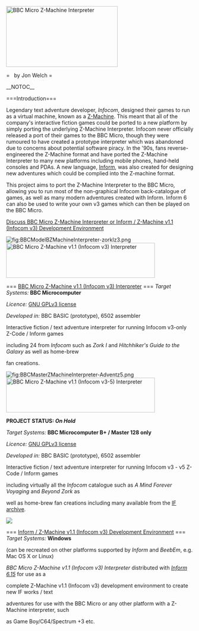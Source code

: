 <img src="Z-machineinterpreterlogo.png" title="fig:BBC Micro Z-Machine Interpreter" alt="BBC Micro Z-Machine Interpreter" width="300" height="163" />

=   by Jon Welch =

\_\_NOTOC\_\_

===Introduction===

Legendary text adventure developer, _Infocom_, designed their games to run as a virtual machine, known as a [Z-Machine](<http://en.wikipedia.org/wiki/Z-machine_(interpreter)>). This meant that all of the company's interactive fiction games could be ported to a new platform by simply porting the underlying Z-Machine Interpreter. Infocom never officially released a port of their games to the BBC Micro, though they were rumoured to have created a prototype interpreter which was abandoned due to concerns about potential software piracy. In the '90s, fans reverse-engineered the Z-Machine format and have ported the Z-Machine Interpreter to many new platforms including mobile phones, hand-held consoles and PDAs. A new language, [Inform](http://www.inform-fiction.org/), was also created for designing new adventures which could be complied into the Z-machine format.

This project aims to port the Z-Machine Interpreter to the BBC Micro, allowing you to run most of the non-graphical Infocom back-catalogue of games, as well as many modern adventures created with Inform. Inform 6 can also be used to write your own v3 games which can then be played on the BBC Micro.

[Discuss BBC Micro Z-Machine Interpreter or Inform / Z-Machine v1.1 (Infocom v3) Development Environment](http://www.retrosoftware.co.uk/forum/viewforum.php?f=30)

![](../../retrosoftwarecouk_wiki-20160918-wikidump/images/BBCModelBZMachineInterpreter-zorkIz3.png "fig:BBCModelBZMachineInterpreter-zorkIz3.png") <img src="z-machineinterpreterv3logo.png" title="fig:BBC Micro Z-Machine v1.1 (Infocom v3) Interpreter" alt="BBC Micro Z-Machine v1.1 (Infocom v3) Interpreter" width="400" height="94" />

=== [BBC Micro Z-Machine v1.1 (Infocom v3) Interpreter](BBC_Micro_Z-Machine_Interpreter_v3 "wikilink") === _Target Systems:_ **BBC Microcomputer**

_Licence:_ [GNU GPLv3 license](http://en.wikipedia.org/wiki/GNU_General_Public_License)

_Developed in:_ BBC BASIC (prototype), 6502 assembler

Interactive fiction / text adventure interpreter for running Infocom v3-only Z-Code / Inform games

including 24 from _Infocom_ such as _Zork I_ and _Hitchhiker's Guide to the Galaxy_ as well as home-brew

fan creations.

![](../../retrosoftwarecouk_wiki-20160918-wikidump/images/BBCMasterZMachineInterpreter-Adventz5.png "fig:BBCMasterZMachineInterpreter-Adventz5.png") <img src="z-machineinterpreterv35logo.png" title="fig:BBC Micro Z-Machine v1.1 (Infocom v3-5) Interpreter" alt="BBC Micro Z-Machine v1.1 (Infocom v3-5) Interpreter" width="400" height="93" />

**PROJECT STATUS: _On Hold_**

_Target Systems:_ **BBC Microcomputer B+ / Master 128 only**

_Licence:_ [GNU GPLv3 license](http://en.wikipedia.org/wiki/GNU_General_Public_License)

_Developed in:_ BBC BASIC (prototype), 6502 assembler

Interactive fiction / text adventure interpreter for running Infocom v3 - v5 Z-Code / Inform games

including virtually all the _Infocom_ catalogue such as _A Mind Forever Voyaging_ and _Beyond Zork_ as

well as home-brew fan creations including many available from the [IF archive](http://mirror.ifarchive.org/if-archive/games/zcode/).

![](../../retrosoftwarecouk_wiki-20160918-wikidump/images/informv3idelogo.png)

=== [Inform / Z-Machine v1.1 (Infocom v3) Development Environment](BBC_Micro_Z-Machine_Interpreter_informz3 "wikilink") === _Target Systems:_ **Windows**

(can be recreated on other platforms supported by _Inform_ and _BeebEm_, e.g. Mac OS X or Linux)

_BBC Micro Z-Machine v1.1 (Infocom v3) Interpreter_ distributed with [_Inform 6.15_](http://www.inform-fiction.org/inform6.html) for use as a

complete Z-Machine v1.1 (Infocom v3) development environment to create new IF works / text

adventures for use with the BBC Micro or any other platform with a Z-Machine interpreter, such

as Game Boy/C64/Spectrum +3 etc.
